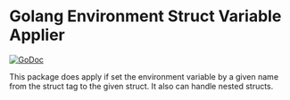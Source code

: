 # Golang Environment Struct Variable Applier

[![GoDoc](https://godoc.org/github.com/maxibanki/golang-env-struct?status.svg)](https://godoc.org/github.com/maxibanki/golang-env-struct)

This package does apply if set the environment variable by a given name from the struct tag to the given struct. It also can handle nested structs.